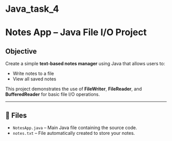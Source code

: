 # Java_task_4
# Notes App – Java File I/O Project

## Objective
Create a simple **text-based notes manager** using Java that allows users to:
- Write notes to a file
- View all saved notes

This project demonstrates the use of **FileWriter**, **FileReader**, and **BufferedReader** for basic file I/O operations.

---

## 📂 Files
- `NotesApp.java` – Main Java file containing the source code.
- `notes.txt` – File automatically created to store your notes.
